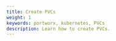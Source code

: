 ```yaml
---
title: Create PVCs
weight: 1
keywords: portworx, kubernetes, PVCs
description: Learn how to create PVCs.
---
```

